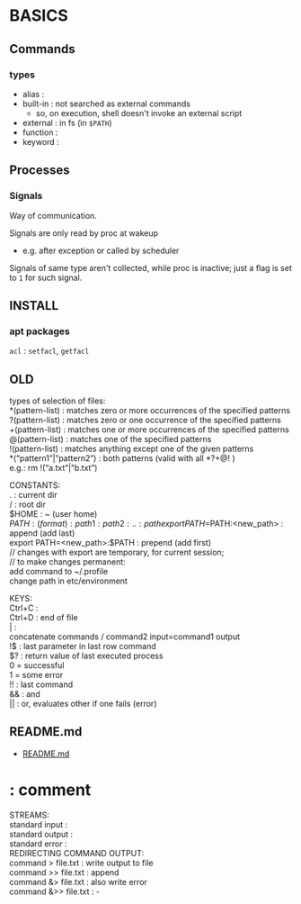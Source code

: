 # BASICS  

## Commands

### types

*	alias :  
*	built-in : not searched as external commands
	*	so, on execution, shell doesn't invoke an external script
*	external : in fs (in `$PATH`)  
*	function :  
*	keyword :  

## Processes

### Signals
Way of communication.  

Signals are only read by proc at wakeup
*	e.g. after exception or called by scheduler

Signals of same type aren't collected, while proc is inactive; just a flag is set to `1` for such signal.  

## INSTALL

### apt packages

`acl` : `setfacl`, `getfacl`  

## OLD
  
types of selection of files:  
*(pattern-list) : matches zero or more occurrences of the specified patterns  
?(pattern-list) : matches zero or one occurrence of the specified patterns  
+(pattern-list) : matches one or more occurrences of the specified patterns  
@(pattern-list) : matches one of the specified patterns  
!(pattern-list) : matches anything except one of the given patterns  
*(“pattern1”|”pattern2”) : both patterns (valid with all *?+@! )  
e.g.: rm !(“a.txt”|”b.txt”)  
  
  
CONSTANTS:  
. : current dir  
/ : root dir  
$HOME : ~ (user home)  
$PATH :   
(format) : path1:path2:..:path  
export PATH=$PATH:<new_path> : append (add last)  
export PATH=<new_path>:$PATH : prepend (add first)  
// changes with export are temporary, for current session;  
// to make changes permanent:  
add command to ~/.profile  
change path in etc/environment  
  
KEYS:  
Ctrl+C :   
Ctrl+D : end of file  
<command1> | <command2> :  
concatenate commands / command2 input=command1 output  
<command> !$ : last parameter in last row command  
$? : return value of last executed process  
	0 = successful  
	1 = some error  
!! : last command  
&& : and  
|| : or, evaluates other if one fails (error)  
## README.md  
*	[README.md](./README.md)  

# : comment  
  
STREAMS:  
standard input :   
standard output :  
standard error :  
REDIRECTING COMMAND OUTPUT:  
command > file.txt	: write output to file  
command >> file.txt	: append  
command &> file.txt	: also write error  
command &>> file.txt	: -  
  
  


